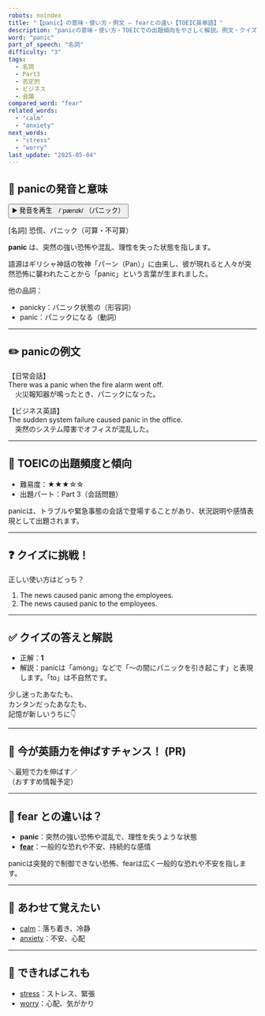 ```yaml
---
robots: noindex
title: "【panic】の意味・使い方・例文 ― fearとの違い【TOEIC英単語】"
description: "panicの意味・使い方・TOEICでの出題傾向をやさしく解説。例文・クイズ付きでfearとの違いもわかりやすく学べます。"
word: "panic"
part_of_speech: "名詞"
difficulty: "3"
tags:
  - 名詞
  - Part3
  - 否定的
  - ビジネス
  - 会議
compared_word: "fear"
related_words:
  - "calm"
  - "anxiety"
next_words:
  - "stress"
  - "worry"
last_update: "2025-05-04"
---
```


## 🔰 panicの発音と意味

<button class="play-audio" onclick="playTTS('panic')">
  <span class="play-audio-main">
    ▶️ 発音を再生　/ˈpænɪk/
  </span>
  <span class="play-audio-sub">
    （パニック）
  </span>
</button>

[名詞] 恐慌、パニック（可算・不可算）

**panic** は、突然の強い恐怖や混乱、理性を失った状態を指します。

語源はギリシャ神話の牧神「パーン（Pan）」に由来し、彼が現れると人々が突然恐怖に襲われたことから「panic」という言葉が生まれました。

他の品詞：  
- panicky：パニック状態の（形容詞）
- panic：パニックになる（動詞）

---

## ✏️ panicの例文

【日常会話】  
There was a panic when the fire alarm went off.  
　火災報知器が鳴ったとき、パニックになった。

【ビジネス英語】  
The sudden system failure caused panic in the office.  
　突然のシステム障害でオフィスが混乱した。

---

## 🎯 TOEICの出題頻度と傾向

- 難易度：★★★☆☆
- 出題パート：Part 3（会話問題）

panicは、トラブルや緊急事態の会話で登場することがあり、状況説明や感情表現として出題されます。

---

## ❓ クイズに挑戦！

正しい使い方はどっち？

1. The news caused panic among the employees.  
2. The news caused panic to the employees.

---

## ✅ クイズの答えと解説

- 正解：**1**
- 解説：panicは「among」などで「～の間にパニックを引き起こす」と表現します。「to」は不自然です。

少し迷ったあなたも、  
カンタンだったあなたも、  
記憶が新しいうちに👇️

---

## 🚀 今が英語力を伸ばすチャンス！ (PR)

<div class="info-center">
＼最短で力を伸ばす／<br>  
（おすすめ情報予定）
</div>

---

## 🤔  fear との違いは？

- **panic**：突然の強い恐怖や混乱で、理性を失うような状態
- **[fear](/fear)**：一般的な恐れや不安、持続的な感情

panicは突発的で制御できない恐怖、fearは広く一般的な恐れや不安を指します。

---

## 🧩 あわせて覚えたい

- [calm](/calm)：落ち着き、冷静
- [anxiety](/anxiety)：不安、心配

---

## 📖 できればこれも

- [stress](/stress)：ストレス、緊張
- [worry](/worry)：心配、気がかり

<!-- cvid: aid45_bid01 -->
